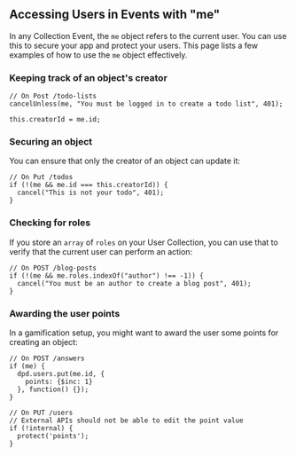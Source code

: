 <!--{
  title: 'Accessing Users in Events',
  tags: ['guide', 'collection', 'users', 'events']
}-->

## Accessing Users in Events with "me"

In any Collection Event, the `me` object refers to the current user. You can use this to secure your app and protect your users. This page lists a few examples of how to use the `me` object effectively.

### Keeping track of an object's creator

    // On Post /todo-lists
    cancelUnless(me, "You must be logged in to create a todo list", 401);

    this.creatorId = me.id;

### Securing an object

You can ensure that only the creator of an object can update it:

    // On Put /todos
    if (!(me && me.id === this.creatorId)) {
      cancel("This is not your todo", 401);
    }

### Checking for roles

If you store an `array` of `roles` on your User Collection, you can use that to verify that the current user can perform an action:

    // On POST /blog-posts
    if (!(me && me.roles.indexOf("author") !== -1)) {
      cancel("You must be an author to create a blog post", 401);
    }

### Awarding the user points

In a gamification setup, you might want to award the user some points for creating an object:

    // On POST /answers
    if (me) {
      dpd.users.put(me.id, {
        points: {$inc: 1}
      }, function() {});
    }

    // On PUT /users
    // External APIs should not be able to edit the point value
    if (!internal) {
      protect('points');
    }
